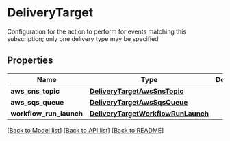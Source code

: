 # DeliveryTarget

Configuration for the action to perform for events matching this subscription; only one delivery type may be specified

## Properties
Name | Type | Description | Notes
------------ | ------------- | ------------- | -------------
**aws_sns_topic** | [**DeliveryTargetAwsSnsTopic**](DeliveryTargetAwsSnsTopic.md) |  | [optional] 
**aws_sqs_queue** | [**DeliveryTargetAwsSqsQueue**](DeliveryTargetAwsSqsQueue.md) |  | [optional] 
**workflow_run_launch** | [**DeliveryTargetWorkflowRunLaunch**](DeliveryTargetWorkflowRunLaunch.md) |  | [optional] 

[[Back to Model list]](../README.md#documentation-for-models) [[Back to API list]](../README.md#documentation-for-api-endpoints) [[Back to README]](../README.md)


